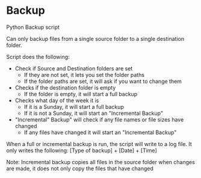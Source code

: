 # Backup
Python Backup script

Can only backup files from a single source folder to a single destination folder.

Script does the following:
+ Check if Source and Destination folders are set
    - If they are not set, it lets you set the folder paths
    - If the folder paths are set, it will ask if you want to change them
+ Checks if the destination folder is empty
    - If the folder is empty, it will start a full backup
+ Checks what day of the week it is
    - If it is a Sunday, it will start a full backup
    - If it is not a Sunday, it will start an "Incremental Backup"
+ "Incremental" Backup" will check if any file names or file sizes have changed
    - If any files have changed it will start an "Incremental Backup"

When a full or incremental backup is run, the script will write to a log file.
It only writes the following:
[Type of backup] + [Date] + [Time]

Note: Incremental backup copies all files in the source folder when changes are made, it does not only copy the files that have changed
